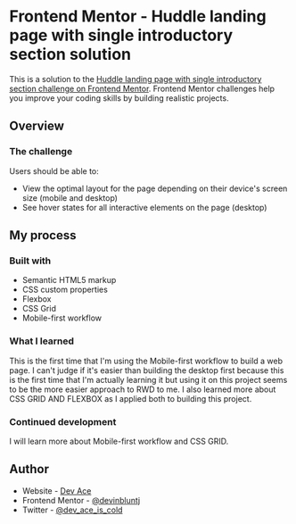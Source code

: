 # Frontend Mentor - Huddle landing page with single introductory section solution

This is a solution to the [Huddle landing page with single introductory section challenge on Frontend Mentor](https://www.frontendmentor.io/challenges/huddle-landing-page-with-a-single-introductory-section-B_2Wvxgi0). Frontend Mentor challenges help you improve your coding skills by building realistic projects. 



## Overview

### The challenge

Users should be able to:

- View the optimal layout for the page depending on their device's screen size (mobile and desktop)
- See hover states for all interactive elements on the page (desktop)



## My process

### Built with

- Semantic HTML5 markup
- CSS custom properties
- Flexbox
- CSS Grid
- Mobile-first workflow


### What I learned

This is the first time that I'm using the Mobile-first workflow to build a web page. I can't judge if it's easier than building the desktop first because this is the first time that I'm actually learning it but using it on this project seems to be the more easier approach to RWD to me. I also learned more about CSS GRID AND FLEXBOX as I applied both to building this project.


### Continued development

I will learn more about Mobile-first workflow and CSS GRID.


## Author

- Website - [Dev Ace](https://vercel.com/devinbluntj)
- Frontend Mentor - [@devinbluntj](https://www.frontendmentor.io/profile/devinbluntj)
- Twitter - [@dev_ace_is_cold](https://www.twitter.com/dev_ace_is_cold)


